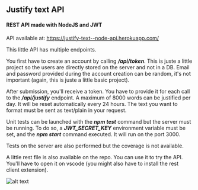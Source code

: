 ## Justify text API
#### REST API made with NodeJS and JWT

API available at: https://justify-text--node-api.herokuapp.com/

This little API has multiple endpoints.

You first have to create an account by calling ***/api/token***.
This is juste a little project so the users are directly stored on the server and not in a DB. Email and password provided during the account creation can be random, it's not important (again, this is juste a little basic project).

After submission, you'll receive a token. You have to provide it for each call to the ***/api/justify*** endpoint. A maximum of 8000 words can be justified per day. It will be reset automatically every 24 hours.
The text you want to format must be sent as text/plain in your request.

Unit tests can be launched with the ***npm test*** command but the server must be running. To do so, a ***JWT_SECRET_KEY*** environment variable must be set, and the ***npm start*** command executed. It will run on the port 3000.

Tests on the server are also performed but the coverage is not available.

A little rest file is also available on the repo. You can use it to try the API. You'll have to open it on vscode (you might also have to install the rest client extension).

![alt text](https://github.com/Shelyp/text-justify-API/blob/master/misc/justify-text-coverage.png?raw=true)